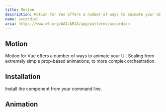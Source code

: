 ```yaml
---
title: Motion
description: Motion for Vue offers a number of ways to animate your UI. Scaling from extremely simple prop-based animations, to more complex orchestration.
name: accordion
aria: https://www.w3.org/WAI/ARIA/apg/patterns/accordion
---
```


## Motion

<Description>
Motion for Vue offers a number of ways to animate your UI. Scaling from extremely simple prop-based animations, to more complex orchestration.
</Description>

<Highlights
  :features="[
    'Blazing-Fast Animations',
    'Effortless Animation Syntax',
    'Interactive Motion Support',
    'Dynamic Variant Control',
    'Scroll & View Animations',
    'TypeScript-Powered Precision'
  ]"
/>

## Installation

Install the component from your command line.

<InstallationTabs value="@oku-ui/motion" />

## Animation

<ComponentPreview name="BasicAnimations" />
